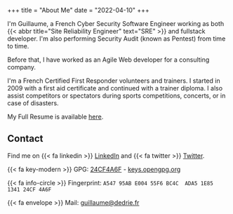 +++
title = "About Me"
date = "2022-04-10"
+++

I'm Guillaume, a French Cyber Security Software Engineer working as both {{< abbr title="Site Reliability Engineer" text="SRE" >}} and fullstack developer.
I'm also performing Security Audit (known as Pentest) from time to time.

Before that, I have worked as an Agile Web developer for a consulting company.

I'm a French Certified First Responder volunteers and trainers.
I started in 2009 with a first aid certificate and continued with a trainer diploma.
I also assist competitors or spectators during sports competitions, concerts, or in case of disasters.

My Full Resume is available [here](/files/Guillaume%20Dedrie%20-%20Resume.pdf).


## Contact

Find me on {{< fa linkedin >}} [LinkedIn](https://www.linkedin.com/in/guillaumededrie/) and {{< fa twitter >}} [Twitter](https://twitter.com/guillaumededrie/).

{{< fa key-modern >}} GPG: [24CF4A6F](/files/24CF4A6F.asc) - [keys.opengpg.org](https://keys.openpgp.org/vks/v1/by-fingerprint/A54795ABE00455F6BC4CADA51E85134124CF4A6F)

{{< fa info-circle >}} Fingerprint: `A547 95AB E004 55F6 BC4C  ADA5 1E85 1341 24CF 4A6F`

{{< fa envelope >}} Mail: [guillaume@dedrie.fr](mailto:guillaume@dedrie.fr)

